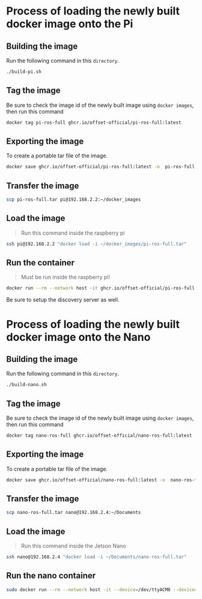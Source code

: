 # Process of loading the newly built docker image onto the Pi

## Building the image

Run the following command in this `directory`.
```bash
./build-pi.sh
```

## Tag the image
Be sure to check the image id  of the newly built image using `docker images`, then run this command

```bash
docker tag pi-ros-full ghcr.io/offset-official/pi-ros-full:latest
```

## Exporting the image
To create a portable tar file of the image.
```bash
docker save ghcr.io/offset-official/pi-ros-full:latest -o  pi-ros-full.tar
```

## Transfer the image
```bash
scp pi-ros-full.tar pi@192.168.2.2:~/docker_images
```
## Load the image
> Run this command inside the raspberry pi
```bash
ssh pi@192.168.2.2 "docker load -i ~/docker_images/pi-ros-full.tar"
```

## Run the container
> Must be run inside the raspberry pi!
```bash
docker run --rm --network host -it ghcr.io/offset-official/pi-ros-full
```
Be sure to setup the discovery server as well.

# Process of loading the newly built docker image onto the Nano

## Building the image
Run the following command in this `directory`.
```bash
./build-nano.sh
```

## Tag the image
Be sure to check the image id  of the newly built image using `docker images`, then run this command

```bash
docker tag nano-ros-full ghcr.io/offset-official/nano-ros-full:latest
```

## Exporting the image
To create a portable tar file of the image.
```bash
docker save ghcr.io/offset-official/nano-ros-full:latest -o  nano-ros-full.tar
```

## Transfer the image
```bash
scp nano-ros-full.tar nano@192.168.2.4:~/Documents
```
## Load the image
> Run this command inside the Jetson Nano
```bash
ssh nano@192.168.2.4 "docker load -i ~/Documents/nano-ros-full.tar"

```
## Run the nano container
```bash
sudo docker run --rm --network host -it --device=/dev/ttyACM0 --device=/dev/video0 --device=/dev/video2 ghcr.io/offset-official/nano-ros-full 
```
